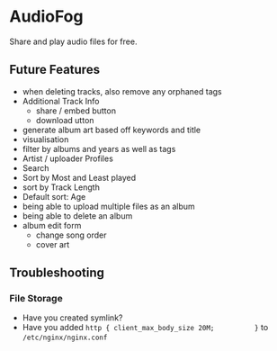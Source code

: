 # AudioFog

Share and play audio files for free.

## Future Features

- when deleting tracks, also remove any orphaned tags
- Additional Track Info
  - share / embed button
  - download utton
- generate album art based off keywords and title
- visualisation
- filter by albums and years as well as tags
- Artist / uploader Profiles
- Search
- Sort by Most and Least played
- sort by Track Length
- Default sort: Age
- being able to upload multiple files as an album
- being able to delete an album
- album edit form
  - change song order
  - cover art

## Troubleshooting

### File Storage
- Have you created symlink?
- Have you added `http {
      client_max_body_size 20M;         
}` to `/etc/nginx/nginx.conf`
